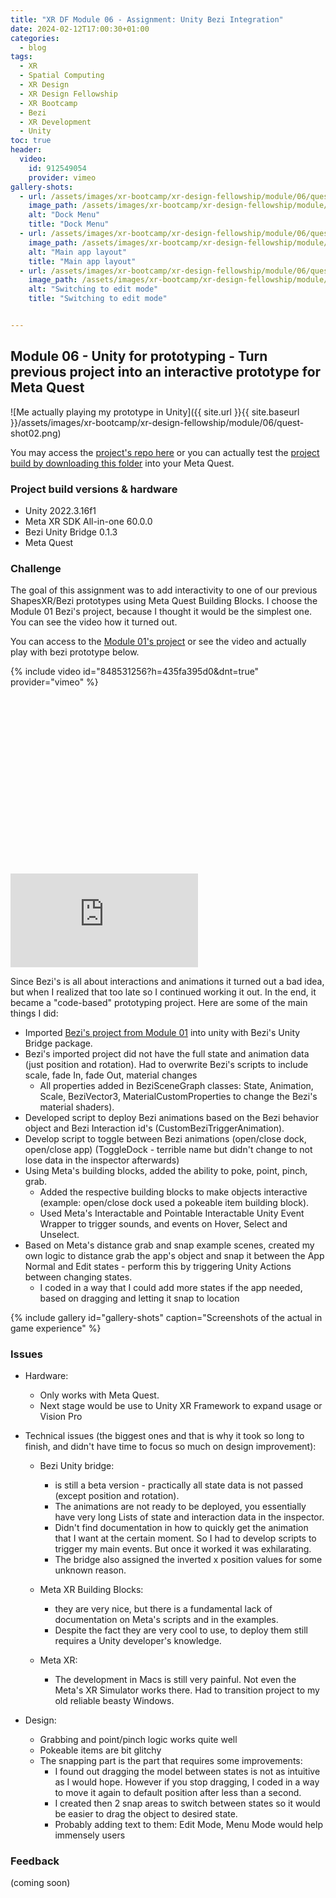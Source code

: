 ```yaml
---
title: "XR DF Module 06 - Assignment: Unity Bezi Integration"
date: 2024-02-12T17:00:30+01:00
categories:
  - blog
tags:
  - XR
  - Spatial Computing
  - XR Design
  - XR Design Fellowship
  - XR Bootcamp
  - Bezi
  - XR Development
  - Unity
toc: true
header:
  video:
    id: 912549054
    provider: vimeo 
gallery-shots:
  - url: /assets/images/xr-bootcamp/xr-design-fellowship/module/06/quest-shot01.png
    image_path: /assets/images/xr-bootcamp/xr-design-fellowship/module/06/quest-shot01.png
    alt: "Dock Menu"
    title: "Dock Menu"
  - url: /assets/images/xr-bootcamp/xr-design-fellowship/module/06/quest-shot02.png
    image_path: /assets/images/xr-bootcamp/xr-design-fellowship/module/06/quest-shot02.png
    alt: "Main app layout"
    title: "Main app layout"
  - url: /assets/images/xr-bootcamp/xr-design-fellowship/module/06/quest-shot03.png
    image_path: /assets/images/xr-bootcamp/xr-design-fellowship/module/06/quest-shot03.png
    alt: "Switching to edit mode"
    title: "Switching to edit mode"


---
```


## Module 06 - Unity for prototyping - Turn previous project into an interactive prototype for Meta Quest

![Me actually playing my prototype in Unity]({{ site.url }}{{ site.baseurl }}/assets/images/xr-bootcamp/xr-design-fellowship/module/06/quest-shot02.png)

You may access the [project's repo here](https://github.com/tiagomms/xrdf-module06-bezishapes-unityIntegration) or you can actually test the [project build by downloading this folder](https://drive.google.com/drive/folders/1GCG6kFadY4lRinV87lTmMSwp0Y0RXqgC?usp=sharing) into your Meta Quest. 

### Project build versions & hardware
- Unity 2022.3.16f1
- Meta XR SDK All-in-one 60.0.0
- Bezi Unity Bridge 0.1.3
- Meta Quest

### Challenge

The goal of this assignment was to add interactivity to one of our previous ShapesXR/Bezi prototypes using Meta Quest Building Blocks. 
I choose the Module 01 Bezi's project, because I thought it would be the simplest one. You can see the video how it turned out.

You can access to the [Module 01's project](../xr-design-fellowship-module-01-post-assignment/) or see the video and actually play with bezi prototype below.

{% include video id="848531256?h=435fa395d0&dnt=true" provider="vimeo" %}

<div class="responsive-video-container">
  <div class="fluid-width-video-wrapper" style="padding-top: 56.25%;">
    <iframe src="https://bezel.it/x29xt3" frameborder="0" webkitAllowFullScreen mozallowfullscreen allowFullScreen></iframe>
  </div>
</div>


Since Bezi's is all about interactions and animations it turned out a bad idea, but when I realized that too late so I continued working it out. 
In the end, it became a "code-based" prototyping project. Here are some of the main things I did:

- Imported [Bezi's project from Module 01](../xr-design-fellowship-module-01-post-assignment/) into unity with Bezi's Unity Bridge package.
- Bezi's imported project did not have the full state and animation data (just position and rotation). Had to overwrite Bezi's scripts to include scale, fade In, fade Out, material changes
  - All properties added in BeziSceneGraph classes: State, Animation, Scale, BeziVector3, MaterialCustomProperties to change the Bezi's material shaders).
- Developed script to deploy Bezi animations based on the Bezi behavior object and Bezi Interaction id's (CustomBeziTriggerAnimation).
- Develop script to toggle between Bezi animations (open/close dock, open/close app) (ToggleDock - terrible name but didn't change to not lose data in the inspector afterwards)
- Using Meta's building blocks, added the ability to poke, point, pinch, grab. 
  - Added the respective building blocks to make objects interactive (example: open/close dock used a pokeable item building block).
  - Used Meta's Interactable and Pointable Interactable Unity Event Wrapper to trigger sounds, and events on Hover, Select and Unselect.
- Based on Meta's distance grab and snap example scenes, created my own logic to distance grab the app's object and snap it between the App Normal and Edit states - perform this by triggering Unity Actions between changing states.
  - I coded in a way that I could add more states if the app needed, based on dragging and letting it snap to location

{% include gallery id="gallery-shots" caption="Screenshots of the actual in game experience" %}

### Issues
- Hardware:
  - Only works with Meta Quest. 
  - Next stage would be use to Unity XR Framework to expand usage or Vision Pro

- Technical issues (the biggest ones and that is why it took so long to finish, and didn't have time to focus so much on design improvement):

  - Bezi Unity bridge: 
    - is still a beta version - practically all state data is not passed (except position and rotation).
    - The animations are not ready to be deployed, you essentially have very long Lists of state and interaction data in the inspector.
    - Didn't find documentation in how to quickly get the animation that I want at the certain moment. So I had to develop scripts to trigger my main events. But once it worked it was exhilarating.
    - The bridge also assigned the inverted x position values for some unknown reason. 

  - Meta XR Building Blocks:
    - they are very nice, but there is a fundamental lack of documentation on Meta's scripts and in the examples. 
    - Despite the fact they are very cool to use, to deploy them still requires a Unity developer's knowledge. 

  - Meta XR: 
    - The development in Macs is still very painful. Not even the Meta's XR Simulator works there. Had to transition project to my old reliable beasty Windows.

- Design:
  - Grabbing and point/pinch logic works quite well
  - Pokeable items are bit glitchy
  - The snapping part is the part that requires some improvements: 
    - I found out dragging the model between states is not as intuitive as I would hope. However if you stop dragging, I coded in a way to move it again to default position after less than a second.
    - I created then 2 snap areas to switch between states so it would be easier to drag the object to desired state. 
    - Probably adding text to them: Edit Mode, Menu Mode would help immensely users

### Feedback

(coming soon)


